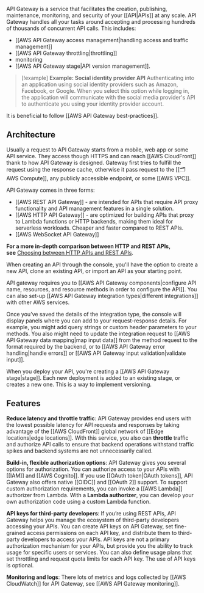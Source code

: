 API Gateway is a service that facilitates the creation, publishing, maintenance, monitoring, and security of your [[API|APIs]] at any scale. API Gateway handles all your tasks around accepting and processing hundreds of thousands of concurrent API calls. This includes:

- [[AWS API Gateway access management|handling access and traffic management]]
- [[AWS API Gateway throttling|throttling]]
- monitoring
- [[AWS API Gateway stage|API version management]].

> [!example] **Example: Social identity provider API**
> Authenticating into an application using social identity providers such as Amazon, Facebook, or Google. When you select this option while logging in, the application will communicate with the social media provider's API to authenticate you using your identity provider account.

It is beneficial to follow [[AWS API Gateway best-practices]].

## Architecture

Usually a request to API Gateway starts from a mobile, web app or some API service. They access though HTTPS and can reach [[AWS CloudFront]] thank to how API Gateway is designed. Gateway first tries to fulfill the request using the response cache, otherwise it pass request to the [[🗂️ AWS Compute]], any publicly accessible endpoint, or some [[AWS VPC]].

API Gateway comes in three forms:

- [[AWS REST API Gateway]] - are intended for APIs that require API proxy functionality and API management features in a single solution.
- [[AWS HTTP API Gateway]] - are optimized for building APIs that proxy to Lambda functions or HTTP backends, making them ideal for serverless workloads. Cheaper and faster compared to REST APIs.
- [[AWS WebSocket API Gateway]]

**For a more in-depth comparison between HTTP and REST APIs, see** [Choosing between HTTP APIs and REST APIs](https://docs.aws.amazon.com/apigateway/latest/developerguide/http-api-vs-rest.html).

When creating an API through the console, you'll have the option to create a new API, clone an existing API, or import an API as your starting point.

API gateway requires you to [[AWS API Gateway components|configure API name, resources, and resource methods in order to configure the API]]. You can also set-up [[AWS API Gateway integration types|different integrations]] with other AWS services.

Once you’ve saved the details of the integration type, the console will display panels where you can add to your request-response details. For example, you might add query strings or custom header parameters to your methods. You also might need to update the integration request to [[AWS API Gateway data mapping|map input data]] from the method request to the format required by the backend, or to [[AWS API Gateway error handling|handle errors]] or [[AWS API Gateway input validation|validate input]].

When you deploy your API, you're creating a [[AWS API Gateway stage|stage]]. Each new deployment is added to an existing stage, or creates a new one. This is a way to implement versioning.

## Features

**Reduce latency and throttle traffic**: API Gateway provides end users with the lowest possible latency for API requests and responses by taking advantage of the [[AWS CloudFront]] global network of [[Edge locations|edge locations]]. With this service, you also can **throttle** traffic and authorize API calls to ensure that backend operations withstand traffic spikes and backend systems are not unnecessarily called.

**Build-in, flexible authorization options**: API Gateway gives you several options for authorization. You can authorize access to your APIs with [[IAM]] and [[AWS Cognito]]. If you use [[OAuth token|OAuth tokens]], API Gateway also offers native [[OIDC]] and [[OAuth 2]] support. To support custom authorization requirements, you can invoke a [[AWS Lambda]] authorizer from Lambda. With a **Lambda authorizer**, you can develop your own authorization code using a custom Lambda function.

**API keys for third-party developers**: If you’re using REST APIs, API Gateway helps you manage the ecosystem of third-party developers accessing your APIs. You can create API keys on API Gateway, set fine-grained access permissions on each API key, and distribute them to third-party developers to access your APIs. API keys are not a primary authorization mechanism for your APIs, but provide you the ability to track usage for specific users or services. You can also define usage plans that set throttling and request quota limits for each API key. The use of API keys is optional.

**Monitoring and logs**: There lots of metrics and logs collected by [[AWS CloudWatch]] for API Gateway, see [[AWS API Gateway monitoring]].
